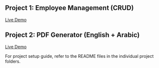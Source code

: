 ## Project 1: Employee Management (CRUD)  
[Live Demo](https://react-tr12.vercel.app/)

## Project 2: PDF Generator (English + Arabic)  
[Live Demo](https://react-tr12-u7dg.vercel.app/)

For project setup guide, refer to the README files in the individual project folders.

